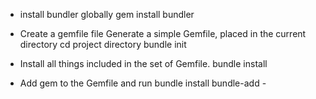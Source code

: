 - install bundler globally
gem install bundler

- Create a gemfile file
Generate a simple Gemfile, placed in the current directory
cd project directory
bundle init

- Install all things included in the set of Gemfile.
bundle install

- Add gem to the Gemfile and run bundle install 
 bundle-add - 
